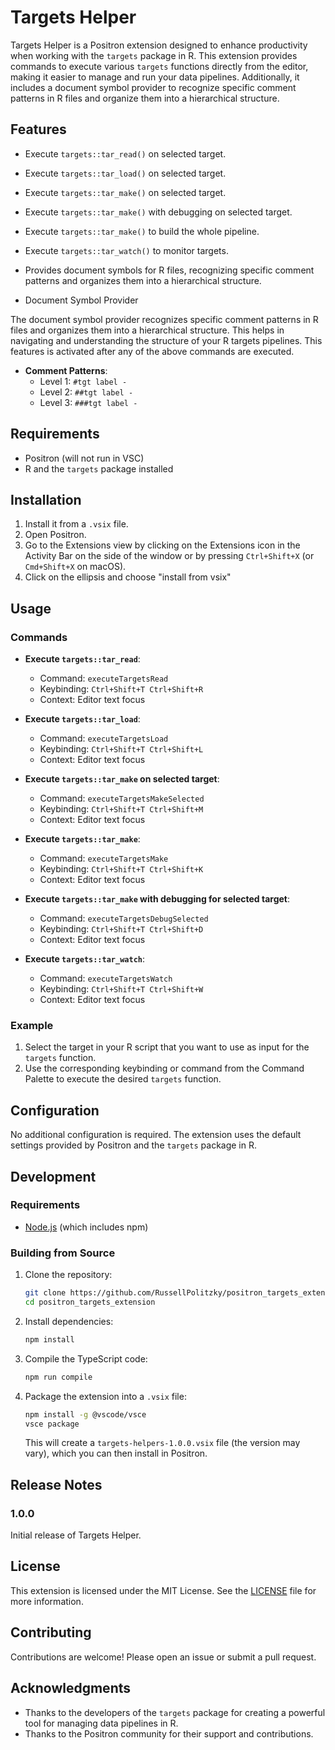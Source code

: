 # Targets Helper

Targets Helper is a Positron extension designed to enhance productivity when working with the `targets` package in R. This extension provides commands to execute various `targets` functions directly from the editor, making it easier to manage and run your data pipelines. Additionally, it includes a document symbol provider to recognize specific comment patterns in R files and organize them into a hierarchical structure.

## Features

- Execute `targets::tar_read()` on selected target.
- Execute `targets::tar_load()` on selected target.
- Execute `targets::tar_make()` on selected target.
- Execute `targets::tar_make()` with debugging on selected target.
- Execute `targets::tar_make()` to build the whole pipeline.
- Execute `targets::tar_watch()` to monitor targets.
- Provides document symbols for R files, recognizing specific comment patterns and organizes them into a hierarchical structure.

- Document Symbol Provider

The document symbol provider recognizes specific comment patterns in R files and organizes them into a hierarchical structure. This helps in navigating and understanding the structure of your R targets pipelines.  This features is activated after any of the above commands are executed.

- **Comment Patterns**:
  - Level 1: `#tgt label -`
  - Level 2: `##tgt label -`
  - Level 3: `###tgt label -`

## Requirements

- Positron (will not run in VSC)
- R and the `targets` package installed

## Installation

1. Install it from a `.vsix` file.
2. Open Positron.
3. Go to the Extensions view by clicking on the Extensions icon in the Activity Bar on the side of the window or by pressing `Ctrl+Shift+X` (or `Cmd+Shift+X` on macOS).
4. Click on the ellipsis and choose "install from vsix"

## Usage

### Commands

- **Execute `targets::tar_read`**:
  - Command: `executeTargetsRead`
  - Keybinding: `Ctrl+Shift+T Ctrl+Shift+R`
  - Context: Editor text focus

- **Execute `targets::tar_load`**:
  - Command: `executeTargetsLoad`
  - Keybinding: `Ctrl+Shift+T Ctrl+Shift+L`
  - Context: Editor text focus

- **Execute `targets::tar_make` on selected target**:
  - Command: `executeTargetsMakeSelected`
  - Keybinding: `Ctrl+Shift+T Ctrl+Shift+M`
  - Context: Editor text focus

- **Execute `targets::tar_make`**:
  - Command: `executeTargetsMake`
  - Keybinding: `Ctrl+Shift+T Ctrl+Shift+K`
  - Context: Editor text focus

- **Execute `targets::tar_make` with debugging for selected target**:
  - Command: `executeTargetsDebugSelected`
  - Keybinding: `Ctrl+Shift+T Ctrl+Shift+D`
  - Context: Editor text focus

- **Execute `targets::tar_watch`**:
  - Command: `executeTargetsWatch`
  - Keybinding: `Ctrl+Shift+T Ctrl+Shift+W`
  - Context: Editor text focus

### Example

1. Select the target in your R script that you want to use as input for the `targets` function.
2. Use the corresponding keybinding or command from the Command Palette to execute the desired `targets` function.

## Configuration

No additional configuration is required. The extension uses the default settings provided by Positron and the `targets` package in R.

## Development

### Requirements

- [Node.js](https://nodejs.org/) (which includes npm)

### Building from Source

1.  Clone the repository:
    ```bash
    git clone https://github.com/RussellPolitzky/positron_targets_extension.git
    cd positron_targets_extension
    ```

2.  Install dependencies:
    ```bash
    npm install
    ```

3.  Compile the TypeScript code:
    ```bash
    npm run compile
    ```

4.  Package the extension into a `.vsix` file:
    ```bash
    npm install -g @vscode/vsce
    vsce package
    ```
    This will create a `targets-helpers-1.0.0.vsix` file (the version may vary), which you can then install in Positron.

## Release Notes

### 1.0.0

Initial release of Targets Helper.

## License

This extension is licensed under the MIT License. See the [LICENSE](LICENSE) file for more information.

## Contributing

Contributions are welcome! Please open an issue or submit a pull request.

## Acknowledgments

- Thanks to the developers of the `targets` package for creating a powerful tool for managing data pipelines in R.
- Thanks to the Positron community for their support and contributions.